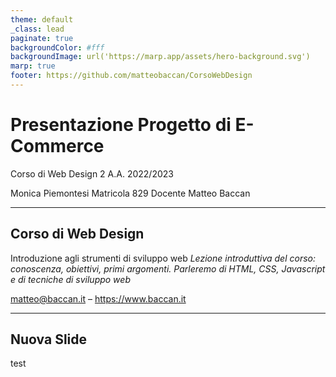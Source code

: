 ```yaml
---
theme: default
_class: lead
paginate: true
backgroundColor: #fff
backgroundImage: url('https://marp.app/assets/hero-background.svg')
marp: true
footer: https://github.com/matteobaccan/CorsoWebDesign
---
```


# Presentazione Progetto di E-Commerce

Corso di Web Design 2
A.A. 2022/2023

Monica Piemontesi
Matricola 829
Docente Matteo Baccan




<!-- _paginate: false -->
<!-- _footer: "" -->
<!-- style: "
img[alt~='center'] {
  display: block;
  margin: 0 auto;
}
" -->

---

## Corso di Web Design

Introduzione agli strumenti di sviluppo web
_Lezione introduttiva del corso: conoscenza, obiettivi, primi argomenti.
Parleremo di HTML, CSS, Javascript e di tecniche di sviluppo web_

matteo@baccan.it – <https://www.baccan.it>

---

## Nuova Slide

test
